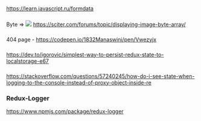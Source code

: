###
https://learn.javascript.ru/formdata

###
Byte => <img src=...>
https://sciter.com/forums/topic/displaying-image-byte-array/

###
404 page - https://codepen.io/1832Manaswini/pen/Vwezyjx

###
https://dev.to/igorovic/simplest-way-to-persist-redux-state-to-localstorage-e67

###
https://stackoverflow.com/questions/57240245/how-do-i-see-state-when-logging-to-the-console-instead-of-proxy-object-inside-re

### Redux-Logger
https://www.npmjs.com/package/redux-logger